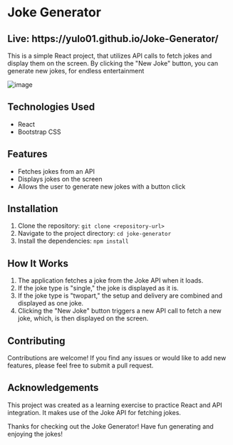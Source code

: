 # Joke Generator

<h2>Live: https://yulo01.github.io/Joke-Generator/</h2>

This is a simple React project, that utilizes API calls to fetch jokes and display them on the screen. By clicking the "New Joke" button, you can generate new jokes, for endless entertainment

![image](https://github.com/yulo01/test/assets/93291077/e82bcf16-84ad-4257-9e60-141bc530e2c9)

## Technologies Used

- React
- Bootstrap CSS

## Features

- Fetches jokes from an API
- Displays jokes on the screen
- Allows the user to generate new jokes with a button click

## Installation

1. Clone the repository: `git clone <repository-url>`
2. Navigate to the project directory: `cd joke-generator`
3. Install the dependencies: `npm install`


## How It Works

1. The application fetches a joke from the Joke API when it loads.
2. If the joke type is "single," the joke is displayed as it is.
3. If the joke type is "twopart," the setup and delivery are combined and displayed as one joke.
4. Clicking the "New Joke" button triggers a new API call to fetch a new joke, which, is then displayed on the screen.

## Contributing

Contributions are welcome! If you find any issues or would like to add new features, please feel free to submit a pull request.

## Acknowledgements

This project was created as a learning exercise to practice React and API integration. It makes use of the Joke API for fetching jokes.



Thanks for checking out the Joke Generator! Have fun generating and enjoying the jokes!

